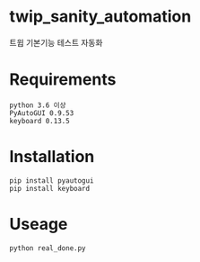# twip_sanity_automation
트윕 기본기능 테스트 자동화


# Requirements
    python 3.6 이상
    PyAutoGUI 0.9.53
    keyboard 0.13.5

# Installation
    pip install pyautogui 
    pip install keyboard
    

# Useage
    python real_done.py
